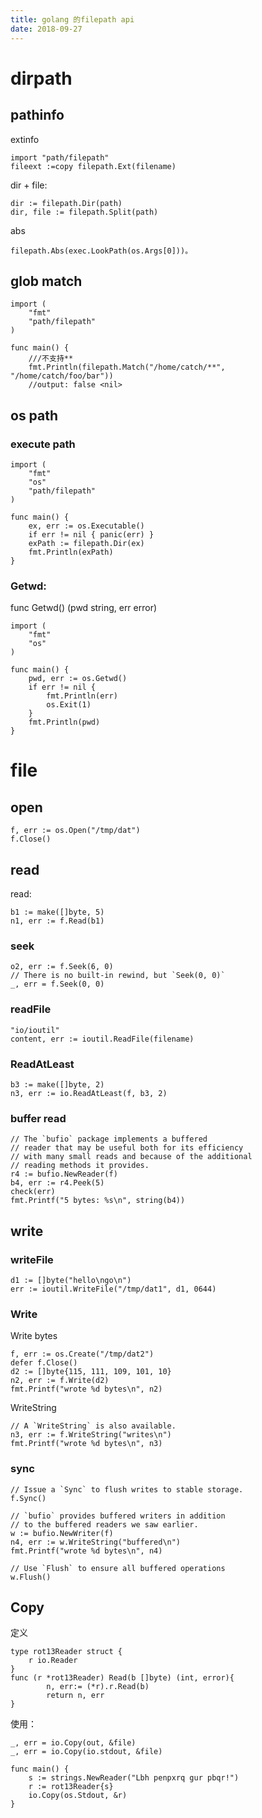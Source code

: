 ```yaml
---
title: golang 的filepath api
date: 2018-09-27
---
```

# dirpath

## pathinfo
extinfo 

    import "path/filepath"
    fileext :=copy filepath.Ext(filename)

dir + file:

    dir := filepath.Dir(path)
    dir, file := filepath.Split(path)

abs

    filepath.Abs(exec.LookPath(os.Args[0]))。

## glob match
    import (
        "fmt"
        "path/filepath"
    )

    func main() {
        ///不支持**
        fmt.Println(filepath.Match("/home/catch/**", "/home/catch/foo/bar")) 
        //output: false <nil>

## os path
### execute path

    import (
        "fmt"
        "os"
        "path/filepath"
    )

    func main() {
        ex, err := os.Executable()
        if err != nil { panic(err) }
        exPath := filepath.Dir(ex)
        fmt.Println(exPath)
    }

### Getwd: 
func Getwd() (pwd string, err error)

    import (
        "fmt"
        "os"
    )

    func main() {
        pwd, err := os.Getwd()
        if err != nil {
            fmt.Println(err)
            os.Exit(1)
        }
        fmt.Println(pwd)
    }

# file

## open
    f, err := os.Open("/tmp/dat")
    f.Close()

## read
read:

    b1 := make([]byte, 5)
    n1, err := f.Read(b1)

### seek
    o2, err := f.Seek(6, 0)
    // There is no built-in rewind, but `Seek(0, 0)`
    _, err = f.Seek(0, 0)


### readFile

    "io/ioutil"
    content, err := ioutil.ReadFile(filename)


### ReadAtLeast

    b3 := make([]byte, 2)
    n3, err := io.ReadAtLeast(f, b3, 2)

### buffer read

    // The `bufio` package implements a buffered
    // reader that may be useful both for its efficiency
    // with many small reads and because of the additional
    // reading methods it provides.
    r4 := bufio.NewReader(f)
    b4, err := r4.Peek(5)
    check(err)
    fmt.Printf("5 bytes: %s\n", string(b4))

## write

### writeFile

    d1 := []byte("hello\ngo\n")
    err := ioutil.WriteFile("/tmp/dat1", d1, 0644)

### Write
Write bytes

    f, err := os.Create("/tmp/dat2")
    defer f.Close()
    d2 := []byte{115, 111, 109, 101, 10}
    n2, err := f.Write(d2)
    fmt.Printf("wrote %d bytes\n", n2)

WriteString

    // A `WriteString` is also available.
    n3, err := f.WriteString("writes\n")
    fmt.Printf("wrote %d bytes\n", n3)

### sync

    // Issue a `Sync` to flush writes to stable storage.
    f.Sync()

    // `bufio` provides buffered writers in addition
    // to the buffered readers we saw earlier.
    w := bufio.NewWriter(f)
    n4, err := w.WriteString("buffered\n")
    fmt.Printf("wrote %d bytes\n", n4)

    // Use `Flush` to ensure all buffered operations
    w.Flush()

## Copy
定义

    type rot13Reader struct {
		r io.Reader
	}
	func (r *rot13Reader) Read(b []byte) (int, error){
			n, err:= (*r).r.Read(b)
			return n, err
	}

使用：

    _, err = io.Copy(out, &file)
    _, err = io.Copy(io.stdout, &file)
    
	func main() {
		s := strings.NewReader("Lbh penpxrq gur pbqr!")
		r := rot13Reader{s}
		io.Copy(os.Stdout, &r)
	}